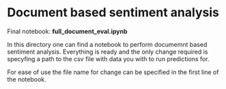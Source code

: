 # Document based sentiment analysis

Final notebook: **full_document_eval.ipynb**

In this directory one can find a notebook to perform documemnt based sentiment analysis. Everything is ready and the only change required is specyfing a path to the csv file with data you with to run predictions for.

For ease of use the file name for change can be specified in the first line of the notebook.
